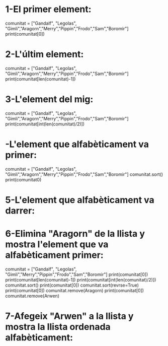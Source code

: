 # 1-El primer element:
comunitat = ["Gandalf", "Legolas", "Gimli","Aragorn","Merry","Pippin","Frodo","Sam","Boromir"]
print(comunitat[0])

# 2-L'últim element:
comunitat = ["Gandalf", "Legolas", "Gimli","Aragorn","Merry","Pippin","Frodo","Sam","Boromir"]
print(comunitat[len(comunitat)-1])

# 3-L'element del mig:
comunitat = ["Gandalf", "Legolas", "Gimli","Aragorn","Merry","Pippin","Frodo","Sam","Boromir"]
print(comunitat[int(len(comunitat)/2)])

# -L'element que alfabèticament va primer:
comunitat = ["Gandalf", "Legolas", "Gimli","Aragorn","Merry","Pippin","Frodo","Sam","Boromir"]
comunitat.sort()
print(comunitat0)

# 5-L'element que alfabèticament va darrer:

# 6-Elimina "Aragorn" de la llista y mostra l'element que va alfabèticament primer:
comunitat = ["Gandalf", "Legolas", "Gimli","Merry","Pippin","Frodo","Sam","Boromir"]
print(comunitat[0])
print(comunitat[len(comunitat)-1])
print(comunitat[int(len(comunitat)/2)])
comunitat.sort()
print(comunitat[0])
comunitat.sort(revrse=True)
print(comunitat[0])
comunitat.remove(Aragorn)
print(comunitat[0])
comunitat.remove(Arwen)
# 7-Afegeix "Arwen" a la llista y mostra la llista ordenada alfabèticament:

